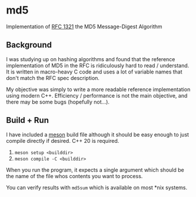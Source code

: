 # md5
Implementation of [RFC 1321](https://www.rfc-editor.org/rfc/rfc1321) the MD5 Message-Digest Algorithm

## Background

I was studying up on hashing algorithms and found that the reference implementation of MD5 in the RFC is ridiculously hard to read / understand. It is written in macro-heavy C code and uses a lot of variable names that don't match the RFC spec description.

My objective was simply to write a more readable reference implementation using modern C++. Efficiency / performance is not the main objective, and there may be some bugs (hopefully not...).

## Build + Run
I have included a [meson](https://mesonbuild.com) build file although it should be easy enough to just compile directly if desired. C++ 20 is required.

1. `meson setup <builddir>`
2. `meson compile -C <builddir>`

When you run the program, it expects a single argument which should be the name of the file whos contents you want to process.

You can verify results with `md5sum` which is available on most *nix systems.

